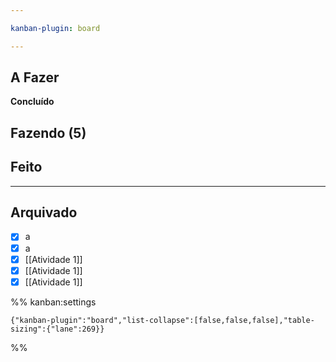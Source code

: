 ```yaml
---

kanban-plugin: board

---
```


## A Fazer

**Concluído**


## Fazendo (5)



## Feito



***

## Arquivado

- [x] a
- [x] a
- [x] [[Atividade 1]]
- [x] [[Atividade 1]]
- [x] [[Atividade 1]]

%% kanban:settings
```
{"kanban-plugin":"board","list-collapse":[false,false,false],"table-sizing":{"lane":269}}
```
%%
